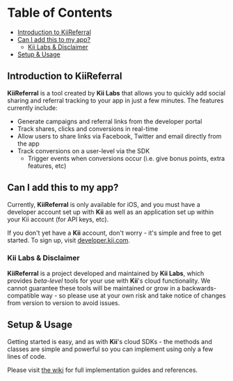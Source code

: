 # Table of Contents
- [Introduction to KiiReferral](#intro)
- [Can I add this to my app?](#can-i-add)
	- [Kii Labs & Disclaimer](#labs-disclaimer)
- [Setup & Usage](#setup-usage)

## <a name="intro"/>Introduction to KiiReferral
**KiiReferral** is a tool created by **Kii Labs** that allows you to quickly add social sharing and referral tracking to your app in just a few minutes. The features currently include:

- Generate campaigns and referral links from the developer portal
- Track shares, clicks and conversions in real-time
- Allow users to share links via Facebook, Twitter and email directly from the app
- Track conversions on a user-level via the SDK
	- Trigger events when conversions occur (i.e. give bonus points, extra features, etc)

## <a name="can-i-add"/>Can I add this to my app?
Currently, **KiiReferral** is only available for iOS, and you must have a developer account set up with **Kii** as well as an application set up within your Kii account (for API keys, etc).

If you don't yet have a **Kii** account, don't worry - it's simple and free to get started. To sign up, visit [developer.kii.com](http://developer.kii.com). 

### <a name="labs-disclaimer"/>Kii Labs & Disclaimer
**KiiReferral** is a project developed and maintained by **Kii Labs**, which provides *beta-level* tools for your use with **Kii**'s cloud functionality. We cannot guarantee these tools will be maintained or grow in a backwards-compatible way - so please use at your own risk and take notice of changes from version to version to avoid issues.

## <a name="setup-usage"/>Setup & Usage
Getting started is easy, and as with **Kii**'s cloud SDKs - the methods and classes are simple and powerful so you can implement using only a few lines of code.

Please visit [the wiki](https://github.com/KiiPlatform/KiiReferral-iOS/wiki) for full implementation guides and references.